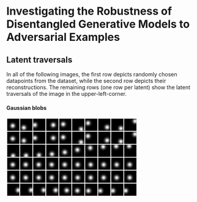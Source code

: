 # Investigating the Robustness of Disentangled Generative Models to Adversarial Examples

## Latent traversals

In all of the following images, the first row depicts randomly chosen datapoints from the dataset, while the second row depicts their reconstructions. The remaining rows (one row per latent) show the latent traversals of the image in the upper-left-corner.

#### Gaussian blobs

![Gaussian blobs FactorVAE traversal](imgs/blobs-factorvae-traversal.png)
